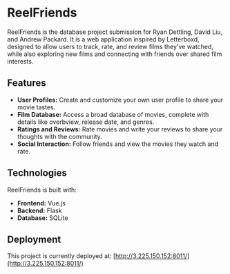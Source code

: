 # ReelFriends

ReelFriends is the database project submission for Ryan Dettling, David Liu, and Andrew Packard. It is a web application inspired by Letterboxd, designed to allow users to track, rate, and review films they've watched, while also exploring new films and connecting with friends over shared film interests.

## Features

-   **User Profiles:** Create and customize your own user profile to share your movie tastes.
-   **Film Database:** Access a broad database of movies, complete with details like overbview, release date, and genres.
-   **Ratings and Reviews:** Rate movies and write your reviews to share your thoughts with the community.
-   **Social Interaction:** Follow friends and view the movies they watch and rate.

## Technologies

ReelFriends is built with:

-   **Frontend:** Vue.js
-   **Backend:** Flask
-   **Database:** SQLite

## Deployment

This project is currently deployed at: [http://3.225.150.152:8011/](http://3.225.150.152:8011/)
